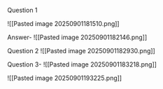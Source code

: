 Question 1

![[Pasted image 20250901181510.png]]

Answer-
![[Pasted image 20250901182146.png]]


Question 2
![[Pasted image 20250901182930.png]]

Question 3-
![[Pasted image 20250901183218.png]]


![[Pasted image 20250901193225.png]]
